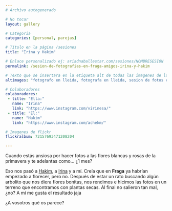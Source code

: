 ```yaml
---
# Archivo autogenerado

# No tocar
layout: gallery

# Categoria
categories: [personal, parejas]

# Título en la página /sesiones
title: "Irina y Hakim"

# Enlace personalizado ej: ariadnaballestar.com/sesiones/NOMBRESESION
permalink: /sesion-de-fotografias-en-fraga-amigos-irina-y-hakim

# Texto que se insertara en la etiqueta alt de todas las imagenes de la sesión
altimages: "fotografo en lleida, fotografa en lleida, sesion de fotos en pareja en lleida, fotografo de bodas lleida, fotografo parejas lleida"

# Colaboradores
colaboradores:
 - title: "Ella:"
   name: "Irina"
   link: "https://www.instagram.com/virinesa/"
 - title: "Él:"
   name: "Hakim"
   link: "https://www.instagram.com/achekm/"

# Imagenes de flickr
flickralbum: 72157693471208204

---
```

Cuando estás ansiosa por hacer fotos a las flores blancas y rosas de la primavera y te adelantas como... ¿1 mes?

Eso nos pasó a [Hakim](https://www.instagram.com/achekm/), a [Irina](https://www.instagram.com/virinesa/) y a mí. Creía que en **Fraga** ya habrían empezado a florecer, pero no. Después de estar un rato buscando algún arbolito que nos diera flores bonitas, nos rendimos e hicimos las fotos en un terreno que encontramos con plantas secas. Al final no salieron tan mal, ¿no? A mí me gusta el resultado jaja

¿A vosotros qué os parece?
